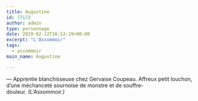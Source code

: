 ```yaml
---
title: Augustine
id: 77173
author: admin
type: personnage
date: 2010-02-12T16:53:19+00:00
excerpt: "L'Assommoir"
tags:
  - assommoir
main_name: Augustine

---
```

— Apprentie blanchisseuse chez Gervaise Coupeau. Affreux petit louchon, d&rsquo;une méchanceté sournoise de monstre et de souffre-douleur. _(L&rsquo;Assommoir.)_
